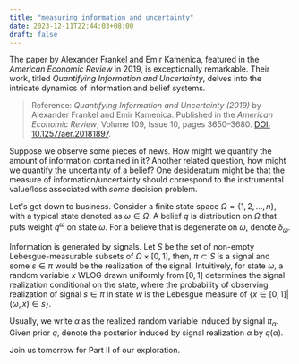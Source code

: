 ```yaml
---
title: "measuring information and uncertainty"
date: 2023-12-11T22:44:03+08:00
draft: false
---
```


The paper by Alexander Frankel and Emir Kamenica, featured in the *American Economic Review* in 2019, is exceptionally remarkable. Their work, titled *Quantifying Information and Uncertainty*, delves into the intricate dynamics of information and belief systems.

> Reference: *Quantifying Information and Uncertainty (2019)* by Alexander Frankel and Emir Kamenica. Published in the *American Economic Review*, Volume 109, Issue 10, pages 3650–3680. [DOI: 10.1257/aer.20181897](https://doi.org/10.1257/aer.20181897).

Suppose we observe some pieces of news. How might we quantify the amount of information contained in it? Another related question, how might we quantify the uncertainty of a belief? One desideratum might be that the measure of information/uncertainty should correspond to the instrumental value/loss associated with *some* decision problem.

Let's get down to business. Consider a finite state space $\Omega = \{1, 2, ..., n\}$, with a typical state denoted as $\omega \in \Omega$. A belief $q$ is distribution on $\Omega$ that puts weight $q^\omega$ on state $\omega$. For a believe that is degenerate on $\omega$, denote $\delta_\omega$.

Information is generated by signals. Let $S$ be the set of non-empty Lebesgue-measurable subsets of $\Omega \times [0, 1]$, then, $\pi \subset S$ is a signal and some $s\in \pi$ would be the realization of the signal. Intuitively, for state $\omega$, a random variable $x$ WLOG drawn uniformly from $[0, 1]$ determines the signal realization conditional on the state, where the probability of observing realization of signal $s\in \pi$ in state $w$ is the Lebesgue measure of $\{x \in [0, 1]|(\omega, x)\in s\}$.

Usually, we write $\alpha$ as the realized random variable induced by signal $\pi_\alpha$. Given prior $q$, denote the posterior induced by signal realization $\alpha$ by $q(\alpha)$.

Join us tomorrow for Part II of our exploration.
